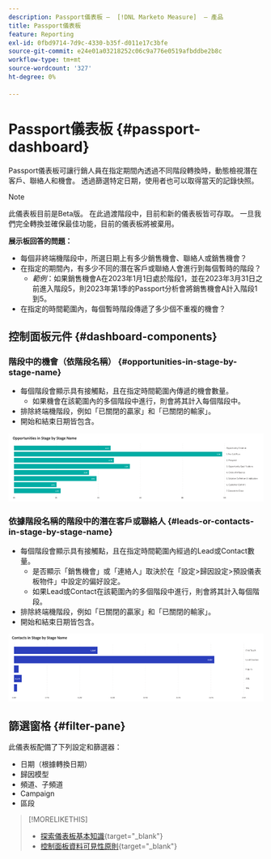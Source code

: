 ```yaml
---
description: Passport儀表板 —  [!DNL Marketo Measure]  — 產品
title: Passport儀表板
feature: Reporting
exl-id: 0fbd9714-7d9c-4330-b35f-d011e17c3bfe
source-git-commit: e24e01a03218252c06c9a776e0519afbddbe2b8c
workflow-type: tm+mt
source-wordcount: '327'
ht-degree: 0%

---
```


# Passport儀表板 {#passport-dashboard}

Passport儀表板可讓行銷人員在指定期間內透過不同階段轉換時，動態檢視潛在客戶、聯絡人和機會。 透過篩選特定日期，使用者也可以取得當天的記錄快照。

>[!NOTE]
>
>此儀表板目前是Beta版。 在此過渡階段中，目前和新的儀表板皆可存取。 一旦我們完全轉換並確保最佳功能，目前的儀表板將被棄用。

**展示板回答的問題：**

* 每個非終端機階段中，所選日期上有多少銷售機會、聯絡人或銷售機會？
* 在指定的期間內，有多少不同的潛在客戶或聯絡人會進行到每個暫時的階段？
   * _範例_：如果銷售機會A在2023年1月1日處於階段1，並在2023年3月31日之前進入階段5，則2023年第1季的Passport分析會將銷售機會A計入階段1到5。
* 在指定的時間範圍內，每個暫時階段傳遞了多少個不重複的機會？

## 控制面板元件 {#dashboard-components}

### 階段中的機會（依階段名稱） {#opportunities-in-stage-by-stage-name}

* 每個階段會顯示具有接觸點，且在指定時間範圍內傳遞的機會數量。
   * 如果機會在該範圍內的多個階段中進行，則會將其計入每個階段中。
* 排除終端機階段，例如「已關閉的贏家」和「已關閉的輸家」。
* 開始和結束日期皆包含。

![](assets/passport-dashboard-1.png)

### 依據階段名稱的階段中的潛在客戶或聯絡人 {#leads-or-contacts-in-stage-by-stage-name}

* 每個階段會顯示具有接觸點，且在指定時間範圍內經過的Lead或Contact數量。
   * 是否顯示「銷售機會」或「連絡人」取決於在「設定>歸因設定>預設儀表板物件」中設定的偏好設定。
   * 如果Lead或Contact在該範圍內的多個階段中進行，則會將其計入每個階段。
* 排除終端機階段，例如「已關閉的贏家」和「已關閉的輸家」。
* 開始和結束日期皆包含。

![](assets/passport-dashboard-2.png)

## 篩選窗格 {#filter-pane}

此儀表板配備了下列設定和篩選器：

* 日期（根據轉換日期）
* 歸因模型
* 頻道、子頻道
* Campaign
* 區段

>[!MORELIKETHIS]
>
>* [探索儀表板基本知識](/help/marketo-measure-discover-ui/dashboards/discover-dashboard-basics.md){target="_blank"}
>* [控制面板資料可見性原則](/help/marketo-measure-discover-ui/dashboards/dashboard-data-visibility-policy.md){target="_blank"}

